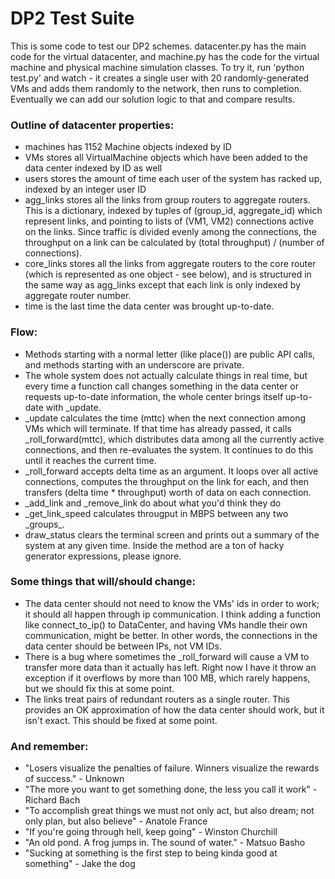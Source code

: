 # DP2 Test Suite
This is some code to test our DP2 schemes. datacenter.py has the main code for
the virtual datacenter, and machine.py has the code for the virtual machine and
physical machine simulation classes. To try it, run 'python test.py' and watch
\- it creates a single user with 20 randomly-generated VMs and adds them
randomly to the network, then runs to completion.  Eventually we can add our
solution logic to that and compare results.

### Outline of datacenter properties:
 - machines has 1152 Machine objects indexed by ID 
 - VMs stores all VirtualMachine objects which have been added to the data
   center indexed by ID as well
 - users stores the amount of time each user of the system has racked up,
   indexed by an integer user ID
 - agg\_links stores all the links from group routers to aggregate routers.
   This is a dictionary, indexed by tuples of (group\_id, aggregate\_id) which
represent links, and pointing to lists of (VM1, VM2) connections active on the
links.  Since traffic is divided evenly among the connections, the throughput
on a link can be calculated by (total throughput) / (number of connections).
 - core\_links stores all the links from aggregate routers to the core router
   (which is represented as one object - see below), and is structured in the
same way as agg\_links except that each link is only indexed by aggregate
router number.
 - time is the last time the data center was brought up-to-date.
 
### Flow:
 - Methods starting with a normal letter (like place()) are public API calls,
   and methods starting with an underscore are private. 
 - The whole system does not actually calculate things in real time, but every
   time a function call changes something in the data center or requests
up-to-date information, the whole center brings itself up-to-date with
\_update.
 - \_update calculates the time (mttc) when the next connection among VMs which
   will terminate. If that time has already passed, it calls
\_roll\_forward(mttc), which distributes data among all the currently active
connections, and then re-evaluates the system. It continues to do this until it
reaches the current time.
 - \_roll\_forward accepts delta time as an argument. It loops over all active
   connections, computes the throughput on the link for each, and then
transfers (delta time * throughput) worth of data on each connection.
 - \_add\_link and \_remove\_link do about what you'd think they do
 - \_get\_link\_speed calculates througput in MBPS between any two \_groups\_.
 - draw\_status clears the terminal screen and prints out a summary of the
   system at any given time. Inside the method are a ton of hacky generator
expressions, please ignore.

### Some things that will/should change:
 - The data center should not need to know the VMs' ids in order to work; it
   should all happen through ip communication. I think adding a function like
connect\_to\_ip() to DataCenter, and having VMs handle their own communication,
might be better. In other words, the connections in the data center should be
between IPs, not VM IDs.
 - There is a bug where sometimes the \_roll\_forward will cause a VM to
   transfer more data than it actually has left. Right now I have it throw an
exception if it overflows by more than 100 MB, which rarely happens, but we
should fix this at some point.
 - The links treat pairs of redundant routers as a single router. This provides
an OK approximation of how the data center should work, but it isn't exact. This
should be fixed at some point.

### And remember:
- "Losers visualize the penalties of failure. Winners visualize the rewards of
success." - Unknown
- "The more you want to get something done, the less you call it work" - Richard
Bach
- "To accomplish great things we must not only act, but also dream; not only
plan, but also believe" - Anatole France
- "If you're going through hell, keep going" - Winston Churchill
- "An old pond. A frog jumps in. The sound of water." - Matsuo Basho
- "Sucking at something is the first step to being kinda good at something" - Jake the dog
